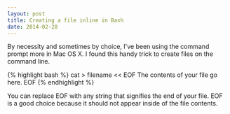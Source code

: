 ```yaml
---
layout: post
title: Creating a file inline in Bash
date: 2014-02-28
---
```


By necessity and sometimes by choice, I've been using the command prompt more in Mac OS X.  I found this handy trick to create files on the command line.

{% highlight bash %}
cat > filename << EOF
The contents
of your file 
go here.
EOF
{% endhighlight %}

You can replace EOF with any string that signifies the end of your file.  EOF is a good choice because it should not appear inside of the file contents.
